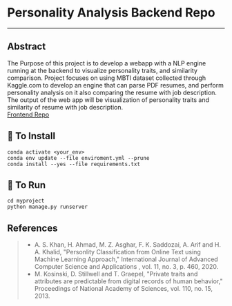 # Personality Analysis Backend Repo
___
## Abstract
The Purpose of this project is to develop a webapp with a NLP engine running at the backend to visualize personality traits, and similarity comparison. Project focuses on using MBTI dataset collected through Kaggle.com to develop an engine that can parse PDF resumes, and perform personality analysis on it also comparing the resume with job description. The output of the web app will be visualization of personality traits and similarity of resume with job description.
<br />
[Frontend Repo](https://github.com/Seckrel/personality-analyzer)
## 🚀 To Install
```
conda activate <your_env>
conda env update --file enviroment.yml --prune
conda install --yes --file requirements.txt
```

## 🏁 To Run
```
cd myproject
python manage.py runserver
```

## References
> - A. S. Khan, H. Ahmad, M. Z. Asghar, F. K. Saddozai, A. Arif and H. A. Khalid, "Personlity Classification from Online Text using Machine Learning Approach," International Journal of Advanced Computer Science and Applications , vol. 11, no. 3, p. 460, 2020.
> - M. Kosinski, D. Stillwell and T. Graepel, "Private traits and attributes are predictable from digital records of human behavior," Proceedings of National Academy of Sciences, vol. 110, no. 15, 2013.



